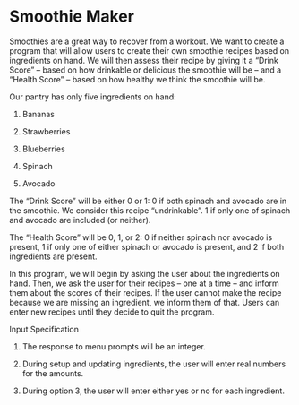 # Smoothie Maker

Smoothies are a great way to recover from a workout. We want to create a program that will allow users to create their own smoothie recipes based on ingredients on hand. We will then assess their recipe by giving it a “Drink Score” – based on how drinkable or delicious the smoothie will be – and a “Health Score” – based on how healthy we think the smoothie will be.

Our pantry has only five ingredients on hand:

1. Bananas

2. Strawberries

3. Blueberries

4. Spinach

5. Avocado

The “Drink Score” will be either 0 or 1: 0 if both spinach and avocado are in the smoothie. We consider this recipe “undrinkable”. 1 if only one of spinach and avocado are included (or neither).

The “Health Score” will be 0, 1, or 2: 0 if neither spinach nor avocado is present, 1 if only one of either spinach or avocado is present, and 2 if both ingredients are present.

In this program, we will begin by asking the user about the ingredients on hand. Then, we ask the user for their recipes – one at a time – and inform them about the scores of their recipes. If the user cannot make the recipe because we are missing an ingredient, we inform them of that. Users can enter new recipes until they decide to quit the program.

Input Specification

1. The response to menu prompts will be an integer.

2. During setup and updating ingredients, the user will enter real numbers for the amounts.

3. During option 3, the user will enter either yes or no for each ingredient.
